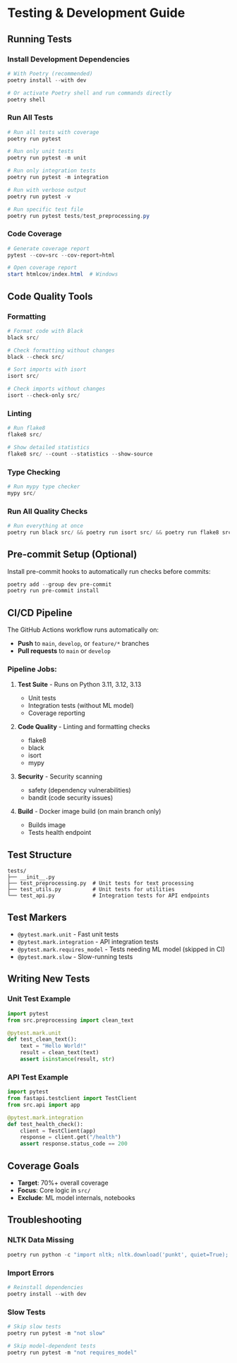 # Testing & Development Guide

## Running Tests

### Install Development Dependencies

```powershell
# With Poetry (recommended)
poetry install --with dev

# Or activate Poetry shell and run commands directly
poetry shell
```

### Run All Tests

```powershell
# Run all tests with coverage
poetry run pytest

# Run only unit tests
poetry run pytest -m unit

# Run only integration tests
poetry run pytest -m integration

# Run with verbose output
poetry run pytest -v

# Run specific test file
poetry run pytest tests/test_preprocessing.py
```

### Code Coverage

```powershell
# Generate coverage report
pytest --cov=src --cov-report=html

# Open coverage report
start htmlcov/index.html  # Windows
```

## Code Quality Tools

### Formatting

```powershell
# Format code with Black
black src/

# Check formatting without changes
black --check src/

# Sort imports with isort
isort src/

# Check imports without changes
isort --check-only src/
```

### Linting

```powershell
# Run flake8
flake8 src/

# Show detailed statistics
flake8 src/ --count --statistics --show-source
```

### Type Checking

```powershell
# Run mypy type checker
mypy src/
```

### Run All Quality Checks

```powershell
# Run everything at once
poetry run black src/ && poetry run isort src/ && poetry run flake8 src/ && poetry run mypy src/ && poetry run pytest
```

## Pre-commit Setup (Optional)

Install pre-commit hooks to automatically run checks before commits:

```powershell
poetry add --group dev pre-commit
poetry run pre-commit install
```

## CI/CD Pipeline

The GitHub Actions workflow runs automatically on:
- **Push** to `main`, `develop`, or `feature/*` branches
- **Pull requests** to `main` or `develop`

### Pipeline Jobs:

1. **Test Suite** - Runs on Python 3.11, 3.12, 3.13
   - Unit tests
   - Integration tests (without ML model)
   - Coverage reporting

2. **Code Quality** - Linting and formatting checks
   - flake8
   - black
   - isort
   - mypy

3. **Security** - Security scanning
   - safety (dependency vulnerabilities)
   - bandit (code security issues)

4. **Build** - Docker image build (on main branch only)
   - Builds image
   - Tests health endpoint

## Test Structure

```
tests/
├── __init__.py
├── test_preprocessing.py  # Unit tests for text processing
├── test_utils.py          # Unit tests for utilities
└── test_api.py            # Integration tests for API endpoints
```

## Test Markers

- `@pytest.mark.unit` - Fast unit tests
- `@pytest.mark.integration` - API integration tests
- `@pytest.mark.requires_model` - Tests needing ML model (skipped in CI)
- `@pytest.mark.slow` - Slow-running tests

## Writing New Tests

### Unit Test Example

```python
import pytest
from src.preprocessing import clean_text

@pytest.mark.unit
def test_clean_text():
    text = "Hello World!"
    result = clean_text(text)
    assert isinstance(result, str)
```

### API Test Example

```python
import pytest
from fastapi.testclient import TestClient
from src.api import app

@pytest.mark.integration
def test_health_check():
    client = TestClient(app)
    response = client.get("/health")
    assert response.status_code == 200
```

## Coverage Goals

- **Target**: 70%+ overall coverage
- **Focus**: Core logic in `src/`
- **Exclude**: ML model internals, notebooks

## Troubleshooting

### NLTK Data Missing

```powershell
poetry run python -c "import nltk; nltk.download('punkt', quiet=True); nltk.download('stopwords', quiet=True); nltk.download('punkt_tab', quiet=True)"
```

### Import Errors

```powershell
# Reinstall dependencies
poetry install --with dev
```

### Slow Tests

```powershell
# Skip slow tests
poetry run pytest -m "not slow"

# Skip model-dependent tests
poetry run pytest -m "not requires_model"
```
